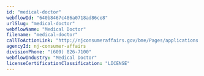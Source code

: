 ```yaml
---
id: "medical-doctor"
webflowId: "640b8467c486a0718ad86ce8"
urlSlug: "medical-doctor"
webflowName: "Medical Doctor"
filename: "medical-doctor"
callToActionLink: "http://njconsumeraffairs.gov/bme/Pages/applications.aspx"
agencyId: nj-consumer-affairs
divisionPhone: "(609) 826-7100"
webflowIndustry: "Medical Doctor"
licenseCertificationClassification: "LICENSE"
---
```

